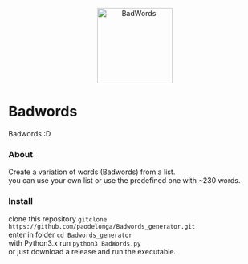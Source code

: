
<p align="center">
<img src="https://github.com/paodelonga/Badwords_generator/blob/main/assets/ico.png" alt="BadWords" align="center" height="150"/>


# Badwords
 Badwords :D
### About
Create a variation of words (Badwords) from a list. <br>
you can use your own list or use the predefined one with ~230 words.

### Install

clone this repository `gitclone https://github.com/paodelonga/Badwords_generator.git` <br>
enter in folder `cd Badwords_generator`<br>
with Python3.x run `python3 BadWords.py`<br>
or just download a release and run the executable.<br>

